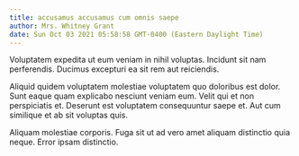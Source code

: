 ```yaml
---
title: accusamus accusamus cum omnis saepe
author: Mrs. Whitney Grant
date: Sun Oct 03 2021 05:58:58 GMT-0400 (Eastern Daylight Time)
---
```

Voluptatem expedita ut eum veniam in nihil voluptas. Incidunt sit nam perferendis. Ducimus excepturi ea sit rem aut reiciendis.

 Aliquid quidem voluptatem molestiae voluptatem quo doloribus est dolor. Sunt eaque quam explicabo nesciunt veniam eum. Velit qui et non perspiciatis et. Deserunt est voluptatem consequuntur saepe et. Aut cum similique et ab sit voluptas quis.

 Aliquam molestiae corporis. Fuga sit ut ad vero amet aliquam distinctio quia neque. Error ipsam distinctio.